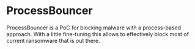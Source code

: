 # ProcessBouncer
ProcessBouncer is a PoC for blocking malware with a process-based approach. With a little fine-tuning this allows to effectively block most of current ransomware that is out there.
